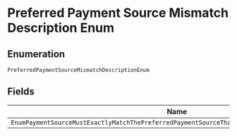 
# Preferred Payment Source Mismatch Description Enum

## Enumeration

`PreferredPaymentSourceMismatchDescriptionEnum`

## Fields

| Name |
|  --- |
| `EnumPaymentSourceMustExactlyMatchThePreferredPaymentSourceThatWasProvidedDuringOrderCreation` |

